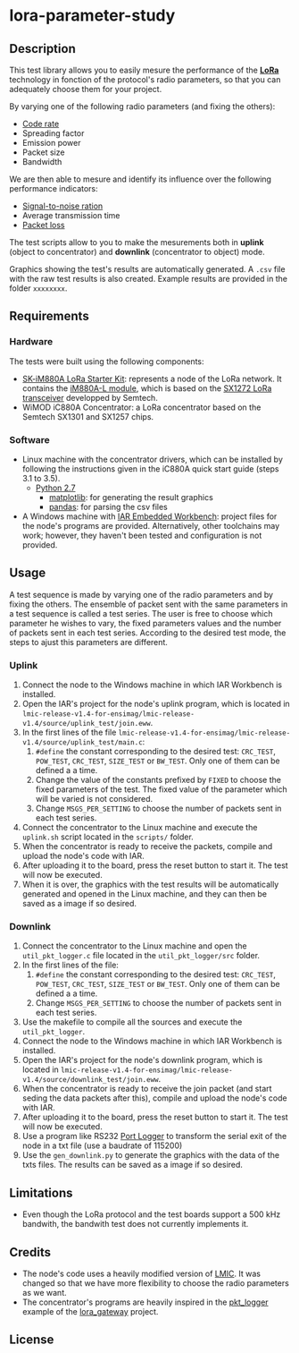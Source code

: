 # lora-parameter-study

## Description

This test library allows you to easily mesure the performance of the [**LoRa**](http://lora-alliance.org/What-Is-LoRa/Technology) technology in fonction of the protocol's radio parameters, so that you can adequately choose them for your project.

By varying one of the following radio parameters (and fixing the others):

* [Code rate](http://en.wikipedia.org/wiki/Code_rate)
* Spreading factor
* Emission power
* Packet size
* Bandwidth

We are then able to mesure and identify its influence over the following performance indicators:

* [Signal-to-noise ration](http://en.wikipedia.org/wiki/Signal-to-noise_ratio)
* Average transmission time
* [Packet loss](http://en.wikipedia.org/wiki/Packet_loss)

The test scripts allow to you to make the mesurements both in **uplink** (object to concentrator) and **downlink** (concentrator to object) mode.

Graphics showing the test's results are automatically generated. A `.csv` file with the raw test results is also created. Example results are provided in the folder `xxxxxxxx`.

## Requirements

### Hardware

The tests were built using the following components:

* [SK-iM880A LoRa Starter Kit](http://www.wireless-solutions.de/products/starterkits/sk-im880a): represents a node of the LoRa network. It contains the [iM880A-L module](http://www.wireless-solutions.de/products/radiomodules/im880a), which is based on the [SX1272 LoRa transceiver](http://www.semtech.com/wireless-rf/rf-transceivers/sx1272/) developped by Semtech.
* WiMOD iC880A Concentrator: a LoRa concentrator based on the Semtech SX1301 and SX1257 chips. 

### Software

* Linux machine with the concentrator drivers, which can be installed by following the instructions given in the iC880A quick start guide (steps 3.1 to 3.5).
	* [Python 2.7](https://www.python.org/)
	  * [matplotlib](http://matplotlib.org/index.html): for generating the result graphics
	  * [pandas](http://pandas.pydata.org/): for parsing the csv files
* A Windows machine with [IAR Embedded Workbench](https://www.iar.com/iar-embedded-workbench/): project files for the node's programs are provided. Alternatively, other toolchains may work; however, they haven't been tested and configuration is not provided.

## Usage

A test sequence is made by varying one of the radio parameters and by fixing the others. The ensemble of packet sent with the same parameters in a test sequence is called a test series. The user is free to choose which parameter he wishes to vary, the fixed parameters values and the number of packets sent in each test series. According to the desired test mode, the steps to ajust this parameters are different.

### Uplink

1. Connect the node to the Windows machine in which IAR Workbench is installed. 
2. Open the IAR's project for the node's uplink program, which is located in `lmic-release-v1.4-for-ensimag/lmic-release-v1.4/source/uplink_test/join.eww`.
3. In the first lines of the file `lmic-release-v1.4-for-ensimag/lmic-release-v1.4/source/uplink_test/main.c`:
	1. `#define` the constant corresponding to the desired test: `CRC_TEST`, `POW_TEST`, `CRC_TEST`, `SIZE_TEST` or `BW_TEST`. Only one of them can be defined a a time.
	2. Change the value of the constants prefixed by `FIXED` to choose the fixed parameters of the test. The fixed value of the parameter which will be varied is not considered.
	3. Change `MSGS_PER_SETTING` to choose the number of packets sent in each test series.
4. Connect the concentrator to the Linux machine and execute the `uplink.sh` script located in the `scripts/` folder.
5. When the concentrator is ready to receive the packets, compile and upload the node's code with IAR.
6. After uploading it to the board, press the reset button to start it. The test will now be executed.
7. When it is over, the graphics with the test results will be automatically generated and opened in the Linux machine, and they can then be saved as a image if so desired.

### Downlink

1. Connect the concentrator to the Linux machine and open the `util_pkt_logger.c` file located in the `util_pkt_logger/src` folder.
2. In the first lines of the file:
	1. `#define` the constant corresponding to the desired test: `CRC_TEST`, `POW_TEST`, `CRC_TEST`, `SIZE_TEST` or `BW_TEST`. Only one of them can be defined a a time.
	2. Change `MSGS_PER_SETTING` to choose the number of packets sent in each test series.
3. Use the makefile to compile all the sources and execute the `util_pkt_logger`.
4. Connect the node to the Windows machine in which IAR Workbench is installed. 
5. Open the IAR's project for the node's downlink program, which is located in `lmic-release-v1.4-for-ensimag/lmic-release-v1.4/source/downlink_test/join.eww`.
6. When the concentrator is ready to receive the join packet (and start seding the data packets after this), compile and upload the node's code with IAR.
7. After uploading it to the board, press the reset button to start it. The test will now be executed.
8. Use a program like RS232 [Port Logger](http://www.eltima.com/products/rs232-data-logger/) to transform the serial exit of the node in a txt file (use a baudrate of 115200)
9. Use the `gen_downlink.py` to generate the graphics with the data of the txts files. The results can be saved as a image if so desired.

## Limitations

* Even though the LoRa protocol and the test boards support a 500 kHz bandwith, the bandwith test does not currently implements it.

## Credits

* The node's code uses a heavily modified version of [LMIC](https://github.com/mirakonta/lmic). It was changed so that we have more flexibility to choose the radio parameters as we want.
* The concentrator's programs are heavily inspired in the [pkt_logger](https://github.com/Lora-net/lora_gateway/tree/master/util_pkt_logger) example of the [lora_gateway](https://github.com/Lora-net/lora_gateway) project.

## License